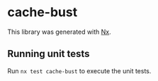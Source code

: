 # cache-bust

This library was generated with [Nx](https://nx.dev).

## Running unit tests

Run `nx test cache-bust` to execute the unit tests.

